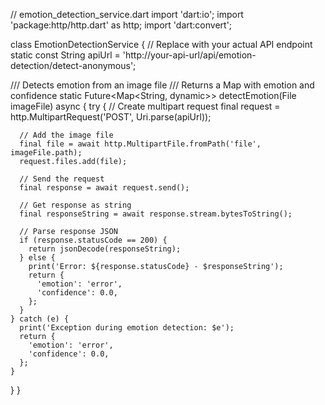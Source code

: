 // emotion_detection_service.dart
import 'dart:io';
import 'package:http/http.dart' as http;
import 'dart:convert';

class EmotionDetectionService {
  // Replace with your actual API endpoint
  static const String apiUrl = 'http://your-api-url/api/emotion-detection/detect-anonymous';
  
  /// Detects emotion from an image file
  /// Returns a Map with emotion and confidence
  static Future<Map<String, dynamic>> detectEmotion(File imageFile) async {
    try {
      // Create multipart request
      final request = http.MultipartRequest('POST', Uri.parse(apiUrl));
      
      // Add the image file
      final file = await http.MultipartFile.fromPath('file', imageFile.path);
      request.files.add(file);
      
      // Send the request
      final response = await request.send();
      
      // Get response as string
      final responseString = await response.stream.bytesToString();
      
      // Parse response JSON
      if (response.statusCode == 200) {
        return jsonDecode(responseString);
      } else {
        print('Error: ${response.statusCode} - $responseString');
        return {
          'emotion': 'error',
          'confidence': 0.0,
        };
      }
    } catch (e) {
      print('Exception during emotion detection: $e');
      return {
        'emotion': 'error',
        'confidence': 0.0,
      };
    }
  }
} 